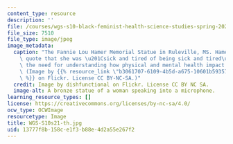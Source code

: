 ```yaml
---
content_type: resource
description: ''
file: /courses/wgs-s10-black-feminist-health-science-studies-spring-2021/13777f8b158ce1f3b88e4d2a55e267f2_WGS-S10s21-th.jpg
file_size: 7510
file_type: image/jpeg
image_metadata:
  caption: "The Fannie Lou Hamer Memorial Statue in Ruleville, MS. Hamer\u2019s famous\
    \ quote that she was \u201Csick and tired of being sick and tired\u201D expressed\
    \ the need for understanding how physical and mental health impact people of color.\
    \ (Image by {{% resource_link \"b3061707-6109-4b5d-a675-10601b593576\" \"dishfunctional\"\
    \ %}} on Flickr. License CC BY-NC-SA.)"
  credit: Image by dishfunctional on Flickr. License CC BY NC SA.
  image-alt: A bronze statue of a woman speaking into a microphone.
learning_resource_types: []
license: https://creativecommons.org/licenses/by-nc-sa/4.0/
ocw_type: OCWImage
resourcetype: Image
title: WGS-S10s21-th.jpg
uid: 13777f8b-158c-e1f3-b88e-4d2a55e267f2
---
```

